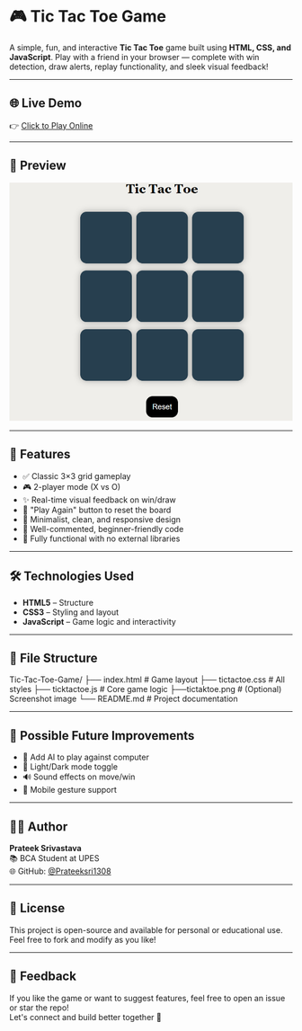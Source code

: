 # 🎮 Tic Tac Toe Game

A simple, fun, and interactive **Tic Tac Toe** game built using **HTML, CSS, and JavaScript**. Play with a friend in your browser — complete with win detection, draw alerts, replay functionality, and sleek visual feedback!

---

## 🌐 Live Demo

👉 [Click to Play Online](https://prateeksri1308.github.io/Tic-Tac-Toe-Game/)

---

## 📸 Preview

![Game Screenshot](./tictaktoe.png)  

---

## 🚀 Features

- ✅ Classic 3×3 grid gameplay  
- 🎮 2-player mode (X vs O)  
- ✨ Real-time visual feedback on win/draw  
- 🔄 "Play Again" button to reset the board  
- 🎨 Minimalist, clean, and responsive design  
- 🧠 Well-commented, beginner-friendly code  
- 🧩 Fully functional with no external libraries  

---

## 🛠️ Technologies Used

- **HTML5** – Structure  
- **CSS3** – Styling and layout  
- **JavaScript** – Game logic and interactivity  

---

## 📁 File Structure

Tic-Tac-Toe-Game/
├── index.html # Game layout
├── tictactoe.css # All styles
├── ticktactoe.js # Core game logic
├──tictaktoe.png # (Optional) Screenshot image
└── README.md # Project documentation


---

## 🚧 Possible Future Improvements

- 🤖 Add AI to play against computer  
- 🎨 Light/Dark mode toggle  
- 🔊 Sound effects on move/win  
- 📱 Mobile gesture support  

---

## 🧑‍💻 Author

**Prateek Srivastava**  
📚 BCA Student at UPES  
🌐 GitHub: [@Prateeksri1308](https://github.com/Prateeksri1308)

---

## 📜 License

This project is open-source and available for personal or educational use.  
Feel free to fork and modify as you like!

---

## 💬 Feedback

If you like the game or want to suggest features, feel free to open an issue or star the repo!  
Let's connect and build better together 🚀
